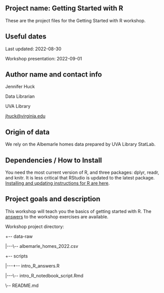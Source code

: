 ## Project name: Getting Started with R

These are the project files for the Getting Started with R workshop.

## Useful dates 

Last updated: 2022-08-30

Workshop presentation: 2022-09-01

## Author name and contact info

Jennifer Huck

Data Librarian

UVA Library

jhuck@virginia.edu

## Origin of data

We rely on the Albemarle homes data prepared by UVA Library StatLab.

## Dependencies / How to Install

You need the most current version of R, and three packages: dplyr, readr, and knitr.  It is less critical that RStudio is updated to the latest package. [Installing and updating instructions for R are here](https://jennhuck.github.io/workshops/install_update_R.html). 

## Project goals and description 

This workshop will teach you the basics of getting started with R.  The [answers](https://jennhuck.github.io/workshops/dplyr_answers.html) to the workshop exercises are available.

Workshop project directory:

+-- data-raw

|---\\-- albemarle_homes_2022.csv

+-- scripts

|---+-- intro_R_answers.R

|---\\-- intro_R_notedbook_script.Rmd

\\-- README.md


